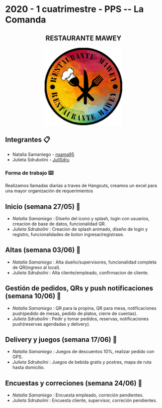 <h1>2020 - 1 cuatrimestre - PPS -- La Comanda</h1>

<h2 align="center">RESTAURANTE MAWEY</h2>


<p align="center">
  <img src="https://github.com/nsama95/2020_TP_PPS_Comanda_1_cuatri/blob/master/lacomanda/resources/android/icon/drawable-xxxhdpi-icon.png" width="250" height="250"> </p>


## Integrantes 📋

* Natalia Samaniego - [nsama95](https://github.com/nsama95)
* Julieta Sdrubolini  - [JuliSdru](https://github.com/JuliSdru)




### Forma de trabajo ⌨️

Realizamos llamadas diarias a traves de Hangouts, creamos un excel para una mayor organización de requerimientos


## Inicio (semana 27/05) 📌

* *Natalia Samaniego* : Diseño del icono y splash, login con usuarios, creacion de base de datos, funcionalidad QR.
* *Julieta Sdrubolini* : Creacion de splash animado, diseño de login y registro, funcionalidades de boton ingresar/registrase.

## Altas (semana 03/06) 📌

* *Natalia Samaniego* : Alta dueño/supervisores, funcionalidad completa de QR(ingreso al local).
* *Julieta Sdrubolini* : Alta cliente/empleado, confirmacion de cliente.

## Gestión de pedidos, QRs y push notificaciones (semana 10/06) 📌

* *Natalia Samaniego* : QR para la propina, QR para mesa, notificaciones push(pedido de mesas, pedido de platos, cierre de cuentas).
* *Julieta Sdrubolini* : Pedir y tomar pedidos, reservas, notificaciones push(reservas agendadas y delivery).

## Delivery y juegos (semana 17/06) 📌

* *Natalia Samaniego* : Juegos de descuentos 10%, realizar pedido con GPS.
* *Julieta Sdrubolini* : Juegos de bebida gratis y postres, mapa de ruta hasta domicilio. 

## Encuestas y correciones (semana 24/06) 📌

* *Natalia Samaniego* : Encuesta empleado, correción pendientes.
* *Julieta Sdrubolini* : Encuesta cliente, supervisor, correción pendientes.
